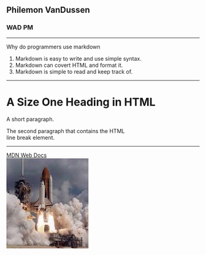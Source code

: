 ## Philemon VanDussen
### WAD PM
---
Why do programmers use markdown
1. Markdown is easy to write and use simple syntax.
2. Markdown can covert HTML and format it.
3. Markdown is simple to read and keep track of.
   
---

<!DOCTYPE html>
<html lang="en">
<head>
    <meta charset="UTF-8">
    <meta name="viewport" content="width=device-width, initial-scale=1.0">
    <title> Title of web page </title>
</head>
<body>
    <h1> A Size One Heading in HTML</h1>
    <p> A short paragraph.</p>
    <p> The second paragraph that contains the HTML <br> line break element.</p>
</body>
</html>

---

[MDN Web Docs](https://developer.mozilla.org/en-US/)  
![Rocket Ship Launch](rocket.jpg)
   
